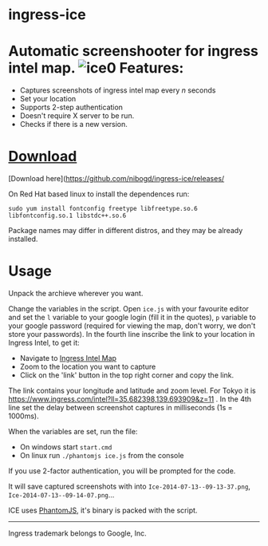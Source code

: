 ingress-ice
===========

Automatic screenshooter for ingress intel map.
![ice0](https://cloud.githubusercontent.com/assets/2771136/3548090/6441370c-08a6-11e4-9b0a-84a2992af060.png)
Features:
=========
 - Captures screenshots of ingress intel map every *n* seconds
 - Set your location 
 - Supports 2-step authentication
 - Doesn't require X server to be run.
 - Checks if there is a new version.

[Download](https://github.com/nibogd/ingress-ice/releases)
========
[Download here](https://github.com/nibogd/ingress-ice/releases/

On Red Hat based linux to install the dependences run:
```
sudo yum install fontconfig freetype libfreetype.so.6 libfontconfig.so.1 libstdc++.so.6
```
Package names may differ in different distros, and they may be already installed.

Usage
=====
Unpack the archieve wherever you want.

Change the variables in the script. Open `ice.js` with your favourite editor and set the `l` variable to your google login (fill it in the quotes), `p` variable to your google password (required for viewing the map, don't worry, we don't store your passwords). In the fourth line inscribe the link to your location in Ingress Intel, to get it:
 - Navigate to [Ingress Intel Map](http://ingress.com/intel)
 - Zoom to the location you want to capture
 - Click on the 'link' button in the top right corner and copy the link.

The link contains your longitude and latitude and zoom level. For Tokyo it is https://www.ingress.com/intel?ll=35.682398,139.693909&z=11 . In the 4th line set the delay between screenshot captures in milliseconds (1s = 1000ms). 

When the variables are set, run the file:
- On windows start `start.cmd`
- On linux run `./phantomjs ice.js` from the console

If you use 2-factor authentication, you will be prompted for the code.

It will save captured screenshots with into `Ice-2014-07-13--09-13-37.png`, `Ice-2014-07-13--09-14-07.png`...

ICE uses [PhantomJS](http://phantomjs.org/), it's binary is packed with the script.
<hr>
Ingress trademark belongs to Google, Inc.
